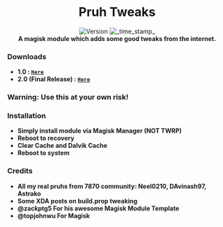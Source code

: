 <h1 align="center">Pruh Tweaks</h1>

<div align="center">
  <!-- Version -->
    <img src="https://img.shields.io/badge/Version-v2.0-blue.svg?longCache=true&style=popout-square"
      alt="Version" />
  <!-- Last Updated -->
    <img src="https://img.shields.io/badge/Updated-September%2004,%202020-green.svg?longCache=true&style=flat-square"
      alt="_time_stamp_" />
</div>

<div align="center">
  <strong>A magisk module which adds some good tweaks from the internet.
</div>

### Downloads
- 1.0 : [`Here`](https://github.com/Avinash-Dwivedi/Pruh_Tweaks/releases/tag/1.0)
- 2.0 (Final Release) : [`Here`](https://github.com/Avinash-Dwivedi/Pruh_Tweaks/releases/tag/2.0)

### Warning: Use this at your own risk!

### Installation
- Simply install module via Magisk Manager (NOT TWRP)
- Reboot to recovery
- Clear Cache and Dalvik Cache
- Reboot to system

### Credits
- All my real pruhs from 7870 community: Neel0210, DAvinash97, Astrako
- Some XDA posts on build.prop tweaking
- @zackptg5 For his awesome Magisk Module Template
- @topjohnwu For Magisk
